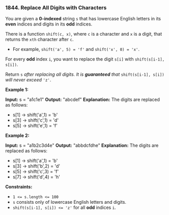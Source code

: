 ### 1844\. Replace All Digits with Characters

You are given a **0-indexed** string `s` that has lowercase English letters in its **even** indices and digits in its **odd** indices.

There is a function `shift(c, x)`, where `c` is a character and `x` is a digit, that returns the `xth` character after `c`.

*   For example, `shift('a', 5) = 'f'` and `shift('x', 0) = 'x'`.

For every **odd** index `i`, you want to replace the digit `s[i]` with `shift(s[i-1], s[i])`.

Return `s` _after replacing all digits. It is **guaranteed** that_ `shift(s[i-1], s[i])` _will never exceed_ `'z'`.

**Example 1:**

**Input:** s = "a1c1e1"
**Output:** "abcdef"
**Explanation:** The digits are replaced as follows:
- s\[1\] -> shift('a',1) = 'b'
- s\[3\] -> shift('c',1) = 'd'
- s\[5\] -> shift('e',1) = 'f'

**Example 2:**

**Input:** s = "a1b2c3d4e"
**Output:** "abbdcfdhe"
**Explanation:** The digits are replaced as follows:
- s\[1\] -> shift('a',1) = 'b'
- s\[3\] -> shift('b',2) = 'd'
- s\[5\] -> shift('c',3) = 'f'
- s\[7\] -> shift('d',4) = 'h'

**Constraints:**

*   `1 <= s.length <= 100`
*   `s` consists only of lowercase English letters and digits.
*   `shift(s[i-1], s[i]) <= 'z'` for all **odd** indices `i`.
